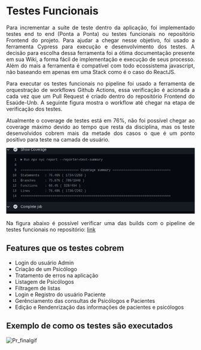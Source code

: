 # Testes Funcionais

<p style="text-align: justify;">
    Para incrementar a suíte de teste dentro da aplicação, foi implementado testes end to end (Ponta a Ponta) ou testes funcionais no repositório Frontend do projeto. Para ajudar a chegar nesse objetivo, foi usado a ferramenta Cypress para execução e desenvolvimento dos testes. A decisão para escolha dessa ferramenta foi a ótima documentação presente em sua Wiki, a forma fácil de implementação e execução de seus processo. Além do mais a ferramenta é compatível com todo ecossistema javascript, não baseando em apenas em uma Stack como é o caso do ReactJS.  
</p>

<p style="text-align: justify;">
    Para executar os testes funcionais no pipeline foi usado a ferramenta de orquestração de workflows Github Actions, essa verificação é acionada a cada vez que um Pull Request é criado dentro do repositório Frontend do Esaúde-Unb. A seguinte figura mostra o workflow até chegar na etapa de verificação dos testes.  
</p>


<p style="text-align: justify;">
    Atualmente o coverage de testes está em 76%, não foi possível chegar ao coverage máximo devido ao tempo que resta da disciplina, mas os teste desenvolvidos cobrem mais da metade dos casos o que é um ponto positivo para teste na camada de usuário.
</p>

![[teste e2e](img/test_e2e.png)](img/test_e2e.png)

<p style="text-align: justify;">
    Na figura abaixo é possível verificar uma das builds com o pipeline de testes funcionais no repositório: <a href="https://github.com/fga-eps-mds/2020.1-eSaudeUnB-FrontEnd/actions/runs/419692338">link</a>
</p>


## Features que os testes cobrem

 - Login do usuário Admin
 - Criação de um Psicólogo
 - Tratamento de erros na aplicação
 - Listagem de Psicólogos
 - Filtragem de listas
 - Login e Registro do usuário Paciente
 - Gerênciamento das consultas de Psicólogos e Pacientes
 - Edição e Rendenrização das informações de pacientes e psicólogos

## Exemplo de como os testes são executados

![Pr_finalgif](https://user-images.githubusercontent.com/19327076/101290815-46cee480-37e3-11eb-8abf-78410d5045fe.gif)
